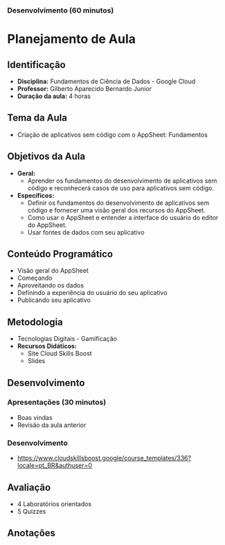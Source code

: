 ### Desenvolvimento (60 minutos)


# Planejamento de Aula

## Identificação
- **Disciplina:** Fundamentos de Ciência de Dados - Google Cloud
- **Professor:** Gilberto Aparecido Bernardo Junior
- **Duração da aula:** 4 horas

## Tema da Aula
- Criação de aplicativos sem código com o AppSheet: Fundamentos

## Objetivos da Aula
- **Geral:** 
  - Aprender os fundamentos do desenvolvimento de aplicativos sem código e reconhecerá casos de uso para aplicativos sem código.
- **Específicos:**
  - Definir os fundamentos do desenvolvimento de aplicativos sem código e fornecer uma visão geral dos recursos do AppSheet.
  - Como usar o AppSheet e entender a interface do usuário do editor do AppSheet.
  - Usar fontes de dados com seu aplicativo
 
## Conteúdo Programático
  - Visão geral do AppSheet
  - Começando
  - Aproveitando os dados
  - Definindo a experiência do usuário do seu aplicativo
  - Publicando seu aplicativo
    
## Metodologia
- Tecnologias Digitais - Gamificação
- **Recursos Didáticos:**
  - Site Cloud Skills Boost
  - Slides

## Desenvolvimento

### Apresentações (30 minutos)
- Boas vindas
- Revisão da aula anterior

### Desenvolvimento
- https://www.cloudskillsboost.google/course_templates/336?locale=pt_BR&authuser=0

## Avaliação
- 4 Laboratórios orientados
- 5 Quizzes

## Anotações

